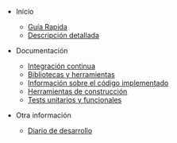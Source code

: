 <!-- docs/_sidebar.md -->
* Inicio
  * [Guía Rapida](home.md)
  * [Descripción detallada](descripcion.md)

* Documentación
  * [Integración continua](integracion_continua.md)
  * [Bibliotecas y herramientas](bibtools.md)
  * [Información sobre el código implementado](https://victorperalta93.github.io/IV-Proyecto/docco/Gruntfile.html)
  * [Herramientas de construcción](tools_construccion.md)
  * [Tests unitarios y funcionales](tests.md)

* Otra información
  * [Diario de desarrollo](diario.md)